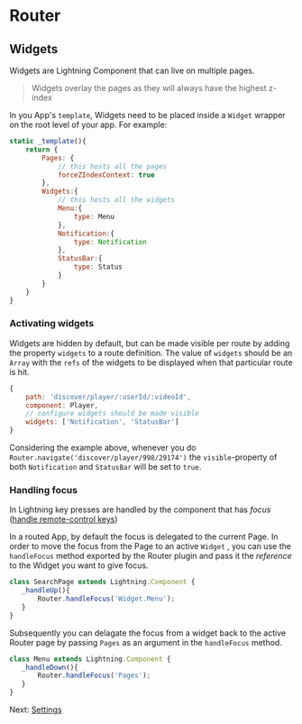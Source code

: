 # Router

## Widgets

Widgets are Lightning Component that can live on multiple pages.

>  Widgets overlay the pages as they will always have the highest z-index

In you App's `template`, Widgets need to be placed inside a `Widget` wrapper on the root level of your app. For example:

```js
static _template(){
    return {
        Pages: {
            // this hosts all the pages
            forceZIndexContext: true
        },
        Widgets:{
            // this hosts all the widgets
            Menu:{
                type: Menu
            },
            Notification:{
                type: Notification
            },
            StatusBar:{
                type: Status
            }
        }
    }
}
```

### Activating widgets

Widgets are hidden by default, but can be made visible per route by adding the property `widgets` to a route definition.
The value of `widgets` should be an `Array` with the `refs` of the widgets to be displayed when that particular route is hit.

```js
{
    path: 'discover/player/:userId/:videoId',
    component: Player,
    // configure widgets should be made visible
    widgets: ['Notification', 'StatusBar']
}
```

Considering the example above, whenever you do `Router.navigate('discover/player/998/29174')` the `visible`-property of both `Notification` and `StatusBar` will be set to `true`.


### Handling focus

In Lightning key presses are handled by the component that has _focus_ ([handle remote-control keys](https://rdkcentral.github.io/Lightning/docs/focus/keyhandler))

In a routed App, by default the focus is delegated to the current Page. In order to move the focus from the Page to an
active `Widget` , you can use the `handleFocus` method exported by the Router plugin and pass it the _reference_ to the
Widget you want to give focus.

```js
class SearchPage extends Lightning.Component {
   _handleUp(){
       Router.handleFocus('Widget.Menu');
   }
}
```

Subsequently you can delagate the focus from a widget back to the active Router page by passing `Pages` as an argument
in the `handleFocus` method.

```js
class Menu extends Lightning.Component {
   _handleDown(){
       Router.handleFocus('Pages');
   }
}
```

Next:
[Settings](plugins/router/settings.md)
